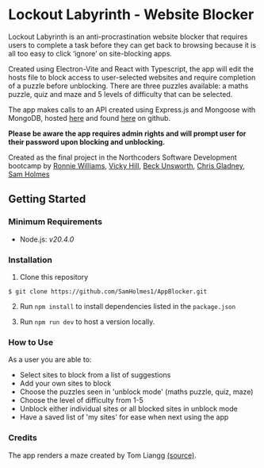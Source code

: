 # Lockout Labyrinth - Website Blocker

Lockout Labyrinth is an anti-procrastination website blocker that requires users to complete a task before they can get back to browsing because it is all too easy to click ‘ignore’ on site-blocking apps. 

Created using Electron-Vite and React with Typescript, the app will edit the hosts file to block access to user-selected websites and require completion of a puzzle before unblocking. There are three puzzles available: a maths puzzle, quiz and maze and 5 levels of difficulty that can be selected.

The app makes calls to an API created using Express.js and Mongoose with MongoDB, hosted [here](https://boolean-hooligans-backend.onrender.com/api/getOne/gaming) and found [here](https://github.com/vh232/project-backend) on github.

**Please be aware the app requires admin rights and will prompt user for their password upon blocking and unblocking.**

Created as the final project in the Northcoders Software Development bootcamp by [Ronnie Williams](https://github.com/Willo84uk/), [Vicky Hill](https://github.com/vh232), [Beck Unsworth](https://github.com/BeckBob), [Chris Gladney](github.com/chris-gladney), [Sam Holmes](https://github.com/SamHolmes1)


## Getting Started

### Minimum Requirements

- Node.js: _v20.4.0_

### Installation

1. Clone this repository

```
$ git clone https://github.com/SamHolmes1/AppBlocker.git
```

2. Run `npm install` to install dependencies listed in the `package.json`

3. Run `npm run dev` to host a version locally.

### How to Use

As a user you are able to:

- Select sites to block from a list of suggestions
- Add your own sites to block
- Choose the puzzles seen in 'unblock mode' (maths puzzle, quiz, maze)
- Choose the level of difficulty from 1-5
- Unblock either individual sites or all blocked sites in unblock mode
- Have a saved list of 'my sites' for ease when next using the app

### Credits

The app renders a maze created by Tom Liangg [(source)](https://github.com/tomliangg).
